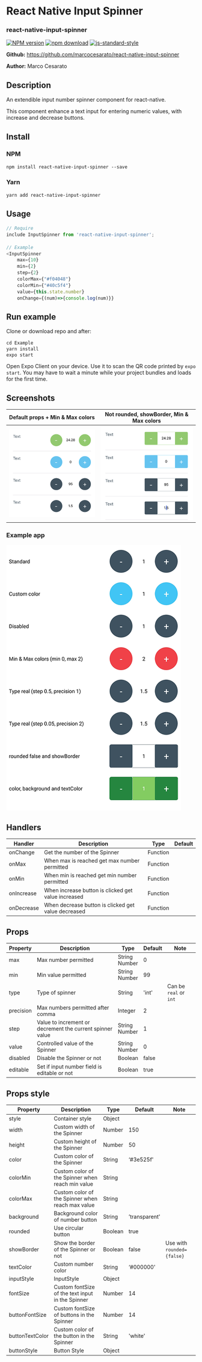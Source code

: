 # React Native Input Spinner
### react-native-input-spinner

[![NPM version][npm-image]][npm-url]
[![npm download][download-image]][download-url]
[![js-standard-style](https://img.shields.io/badge/code%20style-standard-brightgreen.svg)](http://standardjs.com/)

[npm-image]: http://img.shields.io/npm/v/react-native-input-spinner.svg?style=flat-square
[npm-url]: http://npmjs.org/package/react-native-input-spinner
[download-image]: https://img.shields.io/npm/dm/react-native-input-spinner.svg?style=flat-square
[download-url]: https://npmjs.org/package/react-native-input-spinner

**Github:** https://github.com/marcocesarato/react-native-input-spinner

**Author:** Marco Cesarato

## Description

An extendible input number spinner component for react-native.

This component enhance a text input for entering numeric values, with increase and decrease buttons.


## Install

### NPM
```shell
npm install react-native-input-spinner --save
```

### Yarn
```shell
yarn add react-native-input-spinner
```

## Usage

```javascript
// Require
include InputSpinner from 'react-native-input-spinner';

// Example
<InputSpinner
	max={10}
	min={2}
	step={2}
	colorMax={"#f04048"}
	colorMin={"#40c5f4"}
	value={this.state.number}
	onChange={(num)=>{console.log(num)}}
```

## Run example
Clone or download repo and after:
```
cd Example
yarn install
expo start
```

Open Expo Client on your device. Use it to scan the QR code printed by `expo start`. You may have to wait a minute while your project bundles and loads for the first time.

## Screenshots

Default props + Min & Max colors         | Not rounded, showBorder, Min & Max colors |
------------------|-------------|
<img src="screenshots/example.png" />       | <img src="screenshots/example_2.png" /> |

### Example app
<img src="screenshots/example_app.png" />

## Handlers

Handler          | Description | Type | Default |
------------------|-------------|------|---------|
onChange       | Get the number of the Spinner | Function |
onMax       | When max is reached get max number permitted | Function |
onMin       | When min is reached get min number permitted | Function |
onIncrease       | When increase button is clicked get value increased | Function |
onDecrease       | When decrease button is clicked get value decreased | Function |

## Props

Property          | Description | Type | Default | Note
------------------|-------------|------|---------|-------
max               | Max number permitted | String<br>Number  | 0  |
min               | Min value permitted | String<br>Number  | 99 |
type            | Type of spinner | String | 'int' | Can be `real` or `int`
precision            | Max numbers permitted after comma | Integer  | 2 |
step            | Value to increment or decrement the current spinner value | String<br>Number   | 1 |
value             | Controlled value of the Spinner | String<br>Number | 0 | |
disabled          | Disable the Spinner or not | Boolean | false | |
editable          | Set if input number field is editable or not | Boolean | true | |

## Props style

Property          | Description | Type | Default | Note
------------------|-------------|------|---------|-------
style | Container style | Object |  |
width             | Custom width of the Spinner | Number | 150 | |
height            | Custom height of the Spinner | Number | 50 | |
color             | Custom color of the Spinner | String | ‘#3e525f' | |
colorMin             | Custom color of the Spinner when reach min value | String | | |
colorMax             | Custom color of the Spinner when reach max value | String | | |
background        | Background color of number button | String | ’transparent' | |
rounded        | Use circular button | Boolean | true | |
showBorder        | Show the border of the Spinner or not | Boolean | false | Use with `rounded={false}` |
textColor          | Custom number color | String | ‘#000000' | |
inputStyle | InputStyle | Object |  |
fontSize          | Custom fontSize of the text input in the Spinner | Number | 14 | |
buttonFontSize        | Custom fontSize of buttons in the Spinner | Number | 14 | |
buttonTextColor   | Custom color of the button in the Spinner | String | 'white' | |
buttonStyle | Button Style | Object |  |
